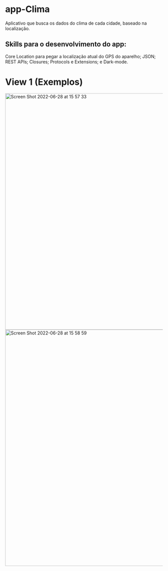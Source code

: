 #  app-Clima
Aplicativo que busca os dados do clima de cada cidade, baseado na localização.

## Skills para o desenvolvimento do app:
Core Location para pegar a localização atual do GPS do aparelho; JSON; REST APIs; Closures; Protocols e Extensions; e Dark-mode.


# View 1 (Exemplos)

<img width="753" alt="Screen Shot 2022-06-28 at 15 57 33" src="https://user-images.githubusercontent.com/102806228/176323293-cb52b885-a335-432e-8ce3-90972665a6d6.png">

<img width="753" alt="Screen Shot 2022-06-28 at 15 58 59" src="https://user-images.githubusercontent.com/102806228/176323308-8e822f83-4ed4-4af1-b176-15b63766e76f.png">
